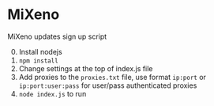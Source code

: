 # MiXeno
MiXeno updates sign up script

0. Install nodejs
1. `npm install`
2. Change settings at the top of index.js file
3. Add proxies to the `proxies.txt` file, use format `ip:port` or `ip:port:user:pass` for user/pass authenticated proxies
4. `node index.js` to run
